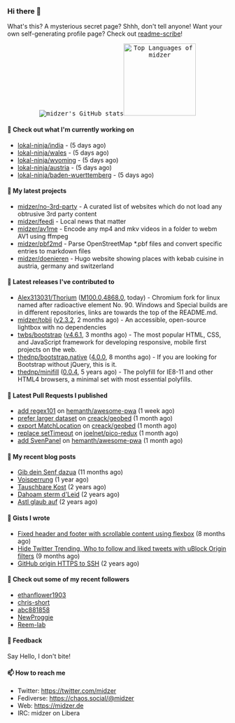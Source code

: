 ### Hi there 👋

What's this? A mysterious secret page? Shhh, don't tell anyone! Want your own self-generating profile page? Check out [readme-scribe](https://github.com/muesli/readme-scribe)!

<p align="center">
  <kbd><img src="https://github-readme-stats.vercel.app/api?username=midzer&show_icons=true&hide_title=true&hide_border=true&theme=tokyonight" alt="midzer's GitHub stats"><img height="165" src="https://github-readme-stats.vercel.app/api/top-langs/?username=midzer&layout=compact&langs_count=8&hide_border=true&theme=tokyonight" alt="Top Languages of midzer"></kbd>
</p>

#### 👷 Check out what I'm currently working on

- [lokal-ninja/india](https://github.com/lokal-ninja/india) -  (5 days ago)
- [lokal-ninja/wales](https://github.com/lokal-ninja/wales) -  (5 days ago)
- [lokal-ninja/wyoming](https://github.com/lokal-ninja/wyoming) -  (5 days ago)
- [lokal-ninja/austria](https://github.com/lokal-ninja/austria) -  (5 days ago)
- [lokal-ninja/baden-wuerttemberg](https://github.com/lokal-ninja/baden-wuerttemberg) -  (5 days ago)

#### 🌱 My latest projects

- [midzer/no-3rd-party](https://github.com/midzer/no-3rd-party) - A curated list of websites which do not load any obtrusive 3rd party content
- [midzer/feedi](https://github.com/midzer/feedi) - Local news that matter
- [midzer/av1me](https://github.com/midzer/av1me) - Encode any mp4 and mkv videos in a folder to webm AV1 using ffmpeg
- [midzer/pbf2md](https://github.com/midzer/pbf2md) - Parse OpenStreetMap *.pbf files and convert specific entries to markdown files
- [midzer/doenieren](https://github.com/midzer/doenieren) - Hugo website showing places with kebab cuisine in austria, germany and switzerland

#### 🔭 Latest releases I've contributed to

- [Alex313031/Thorium](https://github.com/Alex313031/Thorium) ([M100.0.4868.0](https://github.com/Alex313031/Thorium/releases/tag/M100.0.4868.0), today) - Chromium fork for linux named after radioactive element No. 90. Windows and Special builds are in different repositories, links are towards the top of the README.md.
- [midzer/tobii](https://github.com/midzer/tobii) ([v2.3.2](https://github.com/midzer/tobii/releases/tag/v2.3.2), 2 months ago) - An accessible, open-source lightbox with no dependencies
- [twbs/bootstrap](https://github.com/twbs/bootstrap) ([v4.6.1](https://github.com/twbs/bootstrap/releases/tag/v4.6.1), 3 months ago) - The most popular HTML, CSS, and JavaScript framework for developing responsive, mobile first projects on the web.
- [thednp/bootstrap.native](https://github.com/thednp/bootstrap.native) ([4.0.0](https://github.com/thednp/bootstrap.native/releases/tag/4.0.0), 8 months ago) - If you are looking for Bootstrap without jQuery, this is it.
- [thednp/minifill](https://github.com/thednp/minifill) ([0.0.4](https://github.com/thednp/minifill/releases/tag/0.0.4), 5 years ago) - The polyfill for IE8-11 and other HTML4 browsers, a minimal set with most essential polyfills.

#### 🔨 Latest Pull Requests I published

- [add regex101](https://github.com/hemanth/awesome-pwa/pull/246) on [hemanth/awesome-pwa](https://github.com/hemanth/awesome-pwa) (1 week ago)
- [prefer larger dataset](https://github.com/creack/geobed/pull/2) on [creack/geobed](https://github.com/creack/geobed) (1 month ago)
- [export MatchLocation](https://github.com/creack/geobed/pull/1) on [creack/geobed](https://github.com/creack/geobed) (1 month ago)
- [replace setTimeout](https://github.com/joelnet/pico-redux/pull/13) on [joelnet/pico-redux](https://github.com/joelnet/pico-redux) (1 month ago)
- [add SvenPanel](https://github.com/hemanth/awesome-pwa/pull/243) on [hemanth/awesome-pwa](https://github.com/hemanth/awesome-pwa) (1 month ago)

#### 📜 My recent blog posts

- [Gib dein Senf dazua](https://ampergai.de/2021/02/001/) (11 months ago)
- [Voisperrung](https://ampergai.de/2020/08/001/) (1 year ago)
- [Tauschbare Kost](https://ampergai.de/2020/04/001/) (2 years ago)
- [Dahoam sterm d&#39;Leid](https://ampergai.de/2020/03/001/) (2 years ago)
- [Astl glaub auf](https://ampergai.de/2020/02/001/) (2 years ago)

#### 📓 Gists I wrote

- [Fixed header and footer with scrollable content using flexbox](https://gist.github.com/3893ce8c0bec6f805ec1a7bb3269775d) (8 months ago)
- [Hide Twitter Trending, Who to follow and liked tweets with uBlock Origin filters](https://gist.github.com/1afc39bdf5adbfe0020d1c2212b76b87) (9 months ago)
- [GitHub origin HTTPS to SSH](https://gist.github.com/3ceba8ad7d956e02d9e920b121d8d059) (2 years ago)

#### 👯 Check out some of my recent followers

- [ethanflower1903](https://github.com/ethanflower1903)
- [chris-short](https://github.com/chris-short)
- [abc881858](https://github.com/abc881858)
- [NewProggie](https://github.com/NewProggie)
- [Reem-lab](https://github.com/Reem-lab)

#### 💬 Feedback

Say Hello, I don't bite!

#### 📫 How to reach me

- Twitter: https://twitter.com/midzer
- Fediverse: https://chaos.social/@midzer
- Web: https://midzer.de
- IRC: midzer on Libera
